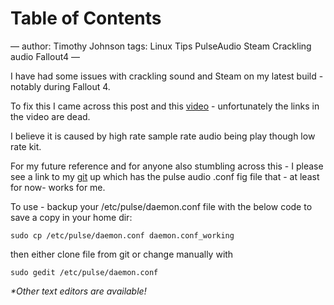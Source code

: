 
# Table of Contents



&#x2014;
author: Timothy Johnson
tags: Linux Tips PulseAudio Steam Crackling audio Fallout4
&#x2014;

I have had some issues with crackling sound and Steam on my latest build - notably during Fallout 4.

To fix this I came across this post and this [video](https://www.youtube.com/watch?v=UQ-Ml78kiEE) - unfortunately the links in the video are dead. 

I believe it is caused by high rate sample rate audio being play though low rate kit. 

For my future reference and for anyone also stumbling across this - I please see a link to my [git](https://github.com/timotayj/PulseAudioFix) up which has the pulse audio .conf fig file that - at least for now- works for me.

To use - backup your /etc/pulse/daemon.conf file with the below code to save a copy in your home dir:

    sudo cp /etc/pulse/daemon.conf daemon.conf_working

then either clone file from git or change manually with

    sudo gedit /etc/pulse/daemon.conf 

*\*Other text editors are available!*

